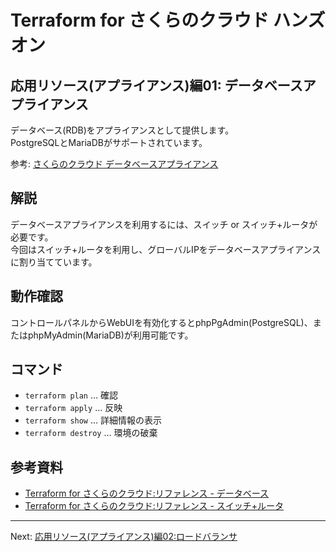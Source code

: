 # Terraform for さくらのクラウド ハンズオン

## 応用リソース(アプライアンス)編01: データベースアプライアンス

データベース(RDB)をアプライアンスとして提供します。  
PostgreSQLとMariaDBがサポートされています。

参考: [さくらのクラウド データベースアプライアンス](http://cloud-news.sakura.ad.jp/database/)

## 解説

データベースアプライアンスを利用するには、スイッチ or スイッチ+ルータが必要です。  
今回はスイッチ+ルータを利用し、グローバルIPをデータベースアプライアンスに割り当てています。

## 動作確認

コントロールパネルからWebUIを有効化するとphpPgAdmin(PostgreSQL)、またはphpMyAdmin(MariaDB)が利用可能です。

## コマンド

* `terraform plan` … 確認
* `terraform apply` … 反映
* `terraform show` … 詳細情報の表示
* `terraform destroy` … 環境の破棄

## 参考資料

- [Terraform for さくらのクラウド:リファレンス - データベース](https://sacloud.github.io/terraform-provider-sakuracloud/configuration/resources/database/)
- [Terraform for さくらのクラウド:リファレンス - スイッチ+ルータ](https://sacloud.github.io/terraform-provider-sakuracloud/configuration/resources/internet/)

---

Next: [応用リソース(アプライアンス)編02:ロードバランサ ](../02_load_balancer)